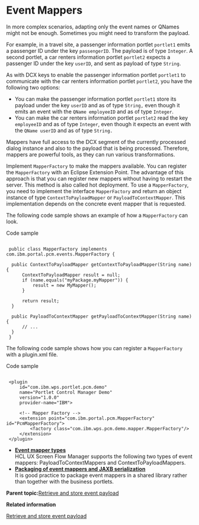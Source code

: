 # Event Mappers

In more complex scenarios, adapting only the event names or QNames might not be enough. Sometimes you might need to transform the payload.

For example, in a travel site, a passenger information portlet `portlet1` emits a passenger ID under the key `passengerID`. The payload is of type `Integer`. A second portlet, a car renters information portlet `portlet2` expects a passenger ID under the key `userID`, and sent as payload of type `String`.

As with DCX keys to enable the passenger information portlet `portlet1` to communicate with the car renters information portlet `portlet2`, you have the following two options:

-   You can make the passenger information portlet `portlet1` store its payload under the key `userID` and as of type `String,` even though it emits an event with the `QName employeeID` and as of type `Integer`.
-   You can make the car renters information portlet `portlet2` read the key `employeeID` and as of type `Integer`, even though it expects an event with the `QName userID` and as of type `String.`

Mappers have full access to the DCX segment of the currently processed dialog instance and also to the payload that is being processed. Therefore, mappers are powerful tools, as they can run various transformations.

Implement `MapperFactory` to make the mappers available. You can register the `MapperFactory` with an Eclipse Extension Point. The advantage of this approach is that you can register new mappers without having to restart the server. This method is also called hot deployment. To use a `MapperFactory`, you need to implement the interface `MapperFactory` and return an object instance of type `ContextToPayloadMapper` or `PayloadToContextMapper`. This implementation depends on the concrete event mapper that is requested.

The following code sample shows an example of how a `MapperFactory` can look.

Code sample

```

 public class MapperFactory implements com.ibm.portal.pcm.events.MapperFactory {
 
  public ContextToPayloadMapper getContextToPayloadMapper(String name) {      
      ContextToPayloadMapper result = null;       
      if (name.equals("myPackage.myMapper")) {
          result = new MyMapper();
      }
 
      return result;
  }
 
  public PayloadToContextMapper getPayloadToContextMapper(String name) {
      // ...
  }
 }

```

The following code sample shows how you can register a `MapperFactory` with a plugin.xml file.

Code sample

```

 <plugin
     id="com.ibm.wps.portlet.pcm.demo"
     name="Portlet Control Manager Demo"
     version="1.0.0"
     provider-name="IBM">

     <!-- Mapper Factory -->
     <extension point="com.ibm.portal.pcm.MapperFactory" id="PcmMapperFactory">
         <factory class="com.ibm.wps.pcm.demo.mapper.MapperFactory"/>
     </extension>
 </plugin>

```

-   **[Event mapper types](../screenflow/evnt_mprs_type.md)**  
HCL UX Screen Flow Manager supports the following two types of event mappers: PayloadToContextMappers and ContextToPayloadMappers.
-   **[Packaging of event mappers and JAXB serialization](../screenflow/pkg_evntmpr_jaxb_srlztn.md)**  
It is good practice to package event mappers in a shared library rather than together with the business portlets.

**Parent topic:**[Retrieve and store event payload](../screenflow/ret_str_evnt_pyld.md)

**Related information**  


[Retrieve and store event payload](../screenflow/ret_str_evnt_pyld.md)

